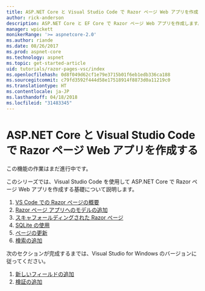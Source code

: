 ```yaml
---
title: ASP.NET Core と Visual Studio Code で Razor ページ Web アプリを作成する
author: rick-anderson
description: ASP.NET Core と EF Core で Razor ページ Web アプリを作成します。
manager: wpickett
monikerRange: '>= aspnetcore-2.0'
ms.author: riande
ms.date: 08/26/2017
ms.prod: aspnet-core
ms.technology: aspnet
ms.topic: get-started-article
uid: tutorials/razor-pages-vsc/index
ms.openlocfilehash: 0d8f049d62cf1e79e3715b01f6eb1edb336ca188
ms.sourcegitcommit: c79fd3592f444d58e17518914f8873d0a11219c0
ms.translationtype: HT
ms.contentlocale: ja-JP
ms.lasthandoff: 04/18/2018
ms.locfileid: "31483345"
---
```

# <a name="create-a-razor-pages-web-app-with-aspnet-core-and-visual-studio-code"></a>ASP.NET Core と Visual Studio Code で Razor ページ Web アプリを作成する

この機能の作業はまだ進行中です。

このシリーズでは、Visual Studio Code を使用して ASP.NET Core で Razor ページ Web アプリを作成する基礎について説明します。

1. [VS Code での Razor ページの概要](xref:tutorials/razor-pages-vsc/razor-pages-start)
2. [Razor ページ アプリへのモデルの追加](xref:tutorials/razor-pages-vsc/model)
3. [スキャフォールディングされた Razor ページ](xref:tutorials/razor-pages-vsc/page)
4. [SQLite の使用](xref:tutorials/razor-pages-vsc/sql)
5. [ページの更新](xref:tutorials/razor-pages-vsc/da1)
6. [検索の追加](xref:tutorials/razor-pages-vsc/search)

次のセクションが完成するまでは、Visual Studio for Windows のバージョンに従ってください。

1. [新しいフィールドの追加](xref:tutorials/razor-pages/new-field)
1. [検証の追加](xref:tutorials/razor-pages/validation)
